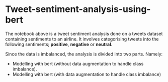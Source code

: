 # Tweet-sentiment-analysis-using-bert
The notebook above is a tweet sentiment analysis done on a tweets dataset containing sentiments to an airline. It involves categorising tweets into the following sentiments; **positive**, **negative** or **neutral**.

Since the data is imbalanced, the analysis is divided into two parts. Namely:
* Modelling with bert (without data augmentation to handle class imbalance).
* Modelling with bert (with data augmentation to handle class imbalance)
